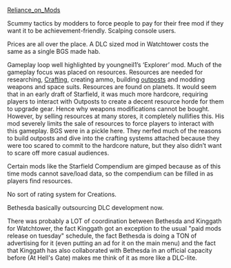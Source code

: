 [Reliance_on_Mods](Development/Reliance_on_Mods.md) 

Scummy tactics by modders to force people to pay for their free mod if they want it to be achievement-friendly. Scalping console users.

Prices are all over the place. A DLC sized mod in Watchtower costs the same as a single BGS made hab.

Gameplay loop well highlighted by youngneil1’s ‘Explorer’ mod. Much of the gameplay focus was placed on resources. Resources are needed for researching, [Crafting](Gameplay%20Systems/Crafting.md), creating ammo, building [outposts](Gameplay%20Systems/Outpost_Management.md) and modding weapons and space suits. Resources are found on planets. It would seem that in an early draft of Starfield, it was much more hardcore, requiring players to interact with Outposts to create a decent resource horde for them to upgrade gear. Hence why weapons modifications cannot be bought. 
However, by selling resources at many stores, it completely nullifies this. His mod severely limits the sale of resources to force players to interact with this gameplay.
	BGS were in a pickle here. They nerfed much of the reasons to build outposts and dive into the crafting systems attached because they were too scared to commit to the hardcore nature, but they also didn’t want to scare off more casual audiences.

Certain mods like the Starfield Compendium are gimped because as of this time mods cannot save/load data, so the compendium can be filled in as players find resources.

No sort of rating system for Creations.

Bethesda basically outsourcing DLC development now.

There was probably a LOT of coordination between Bethesda and Kinggath for Watchtower, the fact Kinggath got an exception to the usual "paid mods release on tuesday" schedule, the fact Bethesda is doing a TON of advertising for it (even putting an ad for it on the main menu) and the fact that Kinggath has also collaborated with Bethesda in an official capacity before (At Hell's Gate) makes me think of it as more like a DLC-lite.